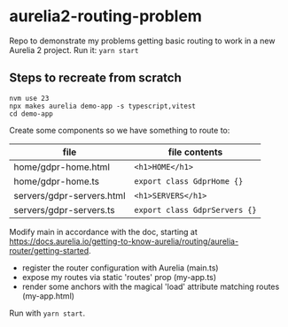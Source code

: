 # aurelia2-routing-problem
Repo to demonstrate my problems getting basic routing to work in a new Aurelia 2 project.
Run it: `yarn start`

## Steps to recreate from scratch
```shell
nvm use 23
npx makes aurelia demo-app -s typescript,vitest
cd demo-app
```

Create some components so we have something to route to:

| file                      | file contents                 |
| ------------------------- | ----------------------------- |
| home/gdpr-home.html       | `<h1>HOME</h1>`               |
| home/gdpr-home.ts         | `export class GdprHome {}`    |
| servers/gdpr-servers.html | `<h1>SERVERS</h1>`            |
| servers/gdpr-servers.ts   | `export class GdprServers {}` |


Modify main in accordance with the doc, starting at https://docs.aurelia.io/getting-to-know-aurelia/routing/aurelia-router/getting-started.

- register the router configuration with Aurelia (main.ts)
- expose my routes via static 'routes' prop (my-app.ts)
- render some anchors with the magical 'load' attribute matching routes (my-app.html)

Run with `yarn start`.
